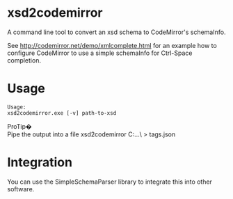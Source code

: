 xsd2codemirror
==============

A command line tool to convert an xsd schema to CodeMirror's schemaInfo.

See http://codemirror.net/demo/xmlcomplete.html for an example how to
configure CodeMirror to use a simple schemaInfo for Ctrl-Space completion.


Usage
=====
    Usage:
    xsd2codemirror.exe [-v] path-to-xsd

ProTip�  
Pipe the output into a file
    xsd2codemirror C:\...\ > tags.json

Integration
===========
You can use the SimpleSchemaParser library to integrate this into other software.
